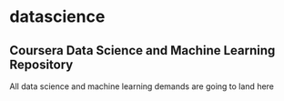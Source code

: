 # datascience
## Coursera Data Science and Machine Learning Repository
All data science and machine learning demands are going to land here
